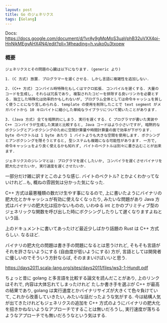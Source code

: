 ```yaml
---
layout: post
title: Go のジェネリクス
tags: [Golang]
---
```


Docs: https://docs.google.com/document/d/1vrAy9gMpMoS3uaVphB32uVXX4pi-HnNjkMEgyAHX4N4/edit?pli=1#heading=h.vuko0u3txoew

### 概要

```
ジェネリクスとその問題の心臓は以下になります. (generic より)

1. (C 方式) 放置. プログラマーを遅くさせる. しかし言語に複雑性を追加しない.

2. (C++ 方式) コンパイル時特殊化もしくはマクロ拡張. コンパイルを遅くする. 大量のコードを生成し, それらは冗長であり, 複製されたコピーを排除する良いリンカを必要とする. 独立した特殊化は効率的かもしれないが, プログラム全体としては命令キャッシュを貧しく使うことになり苦しめられる. template の使用を削除したことで text segment がメガバイトから 10 キロバイトに縮小した単純なライブラリについて聞いたことがあります.

3. (Java 方式) 全てを暗黙的にしまう. 実行を遅くする. C プログラマが書いた実装や C++ コンパイラが生成した実装と比較すると, Java コードはより小さいですが, 暗黙的なボクシングとアンボクシングのために空間計算量や時間計算量の面で効率が下がります. byte のベクトルは 1 byte あたり 1 バイトよりも大きな空間を使用します. ボクシングとアンボクシングを隠そうとすると, 型システムも複雑になる可能性があります. 一方で, 命令キャッシュをより良く使えるかも知れず, バイトのベクトルは別々に書き込むことが出来ます.

ジェネリクスのジレンマとは: プログラマを遅くしたいか, コンパイラを遅くさせバイナリを肥大化させたいか, 実行速度を遅くさせたいか.
```

一部分だけ雑に訳すとこのような感じ. バイトのベクトル? とかよくわかってないけれど...も, 概ねの雰囲気は分かった気になった.

C++ 方式は最悪種類の数だけ生やす事になるので, 上に書いたようにバイナリの肥大化とかキャッシュが有効に使えなくなったり, みたいな問題があり
Java 方式はバイナリの肥大化は招かないものの, いわゆる int とかのプリミティブ型のジェネリックな関数を呼び出した時にボクシングしたりして遅くなりますよねという話.

上のドキュメントに書いてあったけど最近少しばかり話題の Rust は C++ 方式らしい. なるほど.

バイナリの肥大化の問題は書き手の問題になるとは思うけれど, そもそも言語がそれを許さないようにする (自由度が低いようにする) 方が,
言語としては開発者に優しいのでそういう方針ならば, そのままいけばいいと思う.

https://days2011.scala-lang.org/sites/days2011/files/ws3-1-Hundt.pdf

ちょっと昔に golang と多言語を比較する論文を読んだことがあり, 上のリンクはそれで, 内容は大体忘れてしまったけれど
たしか書き手を選ぶが C++ が最高の結果であり, golang は実行速度とかバイナリサイズが大きくて色々負けていて, これから改善していきたい, みたいな話だったような気がする.
今は結構人気が出てきたけれどもジェネリクスの追加を C++ 方式のようにバイナリの肥大化を招きかねないようなアプローチですることは無いだろうし, 実行速度が落ちるようなアプローチでも無いだろうなという気はする.
